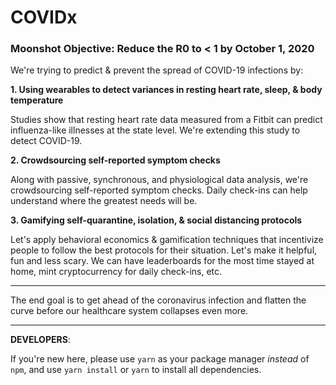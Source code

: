 # COVIDx


### Moonshot Objective: Reduce the R0 to < 1 by October 1, 2020


We're trying to predict & prevent the spread of COVID-19 infections by:

**1. Using wearables to detect variances in resting heart rate, sleep, & body temperature**

Studies show that resting heart rate data measured from a Fitbit can predict influenza-like illnesses at the state level. We're extending this study to detect COVID-19.


**2. Crowdsourcing self-reported symptom checks**

Along with passive, synchronous, and physiological data analysis, we're crowdsourcing self-reported symptom checks. Daily check-ins can help understand where the greatest needs will be.


**3. Gamifying self-quarantine, isolation, & social distancing protocols**

Let's apply behavioral economics & gamification techniques that incentivize people to follow the best protocols for their situation. Let's make it helpful, fun and less scary. We can have leaderboards for the most time stayed at home, mint cryptocurrency for daily check-ins, etc.

---

The end goal is to get ahead of the coronavirus infection and flatten the curve before our healthcare system collapses even more.

---

**DEVELOPERS**:

If you're new here, please use `yarn` as your package manager *instead* of `npm`, and use `yarn install` or `yarn` to install all dependencies.

